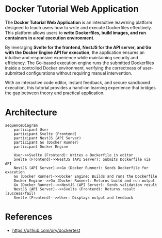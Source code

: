 # Docker Tutorial Web Application

The **Docker Tutorial Web Application** is an interactive leawrning platform designed to teach users how to write and
execute Dockerfiles effectively.
This platform allows users to **write Dockerfiles, build images, and run containers in a real execution environment**.

By leveraging **Svelte for the frontend, NestJS for the API server, and Go with the Docker Engine API for execution**,
the application ensures an intuitive and responsive experience while maintaining security and efficiency.
The Go-based execution engine runs the submitted Dockerfiles inside a controlled Docker environment, verifying the
correctness of user-submitted configurations without requiring manual intervention.

With an interactive code editor, instant feedback, and secure sandboxed execution, this tutorial provides a hand-on
learning experience that bridges the gap between theory and practical application.

# Architecture

```mermaid
sequenceDiagram
    participant User
    participant Svelte (Frontend)
    participant NestJS (API Server)
    participant Go (Docker Runner)
    participant Docker Engine

    User->>Svelte (Frontend): Writes a Dockerfile in editor
    Svelte (Frontend)->>NestJS (API Server): Submits Dockerfile via API
    NestJS (API Server)->>Go (Docker Runner): Sends Dockerfile for execution
    Go (Docker Runner)->>Docker Engine: Builds and runs the Dockerfile
    Docker Engine-->>Go (Docker Runner): Returns build and run output
    Go (Docker Runner)-->>NestJS (API Server): Sends validation result
    NestJS (API Server)-->>Svelte (Frontend): Returns result (success/fail)
    Svelte (Frontend)-->>User: Displays output and feedback
```

# References

- https://github.com/ory/dockertest